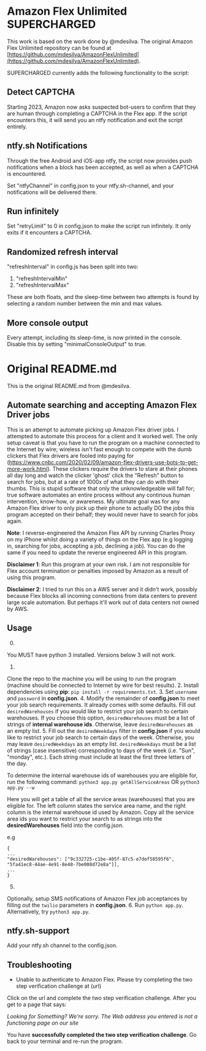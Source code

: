 # Amazon Flex Unlimited SUPERCHARGED
This work is based on the work done by @mdesilva. The original Amazon Flex Unlimited repository can be found at [https://github.com/mdesilva/AmazonFlexUnlimited](https://github.com/mdesilva/AmazonFlexUnlimited).

SUPERCHARGED currently adds the following functionality to the script:

## Detect CAPTCHA
Starting 2023, Amazon now asks suspected bot-users to confirm that they are human through completing a CAPTCHA in the Flex app. If the script encounters this, it will send you an ntfy notification and exit the script entirely.

## ntfy.sh Notifications
Through the free Android and iOS-app ntfy, the script now provides push notifications when a block has been accepted, as well as when a CAPTCHA is encountered.

Set "ntfyChannel" in config.json to your ntfy.sh-channel, and your notifications will be delivered there.

## Run infinitely
Set "retryLimit" to 0 in config.json to make the script run infinitely. It only exits if it encounters a CAPTCHA.

## Randomized refresh interval
"refreshInterval" in config.js has been split into two:

1. "refreshIntervalMin"
2. "refreshIntervalMax"

These are both floats, and the sleep-time between two attempts is found by selecting a random number between the min and max values.

## More console output
Every attempt, including its sleep-time, is now printed in the console. Disable this by setting "minimalConsoleOutput" to true.

# Original README.md
This is the original README.md from @mdesilva.

## Automate searching and accepting Amazon Flex Driver jobs

This is an attempt to automate picking up Amazon Flex driver jobs.
I attempted to automate this process for a client and it worked well.
The only setup caveat is that you have to run the program on a machine connected to the Internet by wire; wireless isn't fast enough to compete with the dumb clickers that Flex drivers are fooled into paying for (https://www.cnbc.com/2020/02/09/amazon-flex-drivers-use-bots-to-get-more-work.html).
These clickers require the drivers to stare at their phones all day long and watch the clicker 'ghost' click the "Refresh" button to search for jobs, but at a rate of 1000x of what they can do with their thumbs.
This is stupid software that only the unknowledgeable will fall for; true software automates an entire process without any continous human intervention, know-how, or awareness.
My ultimate goal was for any Amazon Flex driver to only pick up their phone to actually DO the jobs this program accepted on their behalf; they would never have to search for jobs again.


**Note**: I reverse-engineered the Amazon Flex API by running Charles Proxy on my iPhone whilst doing a variety of things on the Flex app (e.g logging in, searching for jobs, accepting a job, declining a job).
You can do the same if you need to update the reverse engineered API in this program.

**Disclaimer 1**: Run this program at your own risk.
I am not responsible for Flex account termination or penalties imposed by Amazon as a result of using this program.


**Disclaimer 2**: I tried to run this on a AWS server and it didn't work, possibly because Flex blocks all incoming connections from data centers to prevent large scale automation.
But perhaps it'll work out of data centers not owned by AWS.


## Usage ##

0.
You MUST have python 3 installed.
Versions below 3 will not work.
 
1.
Clone the repo to the machine you will be using to run the program (machine should be connected to Internet by wire for best results).
2.
Install dependencies using **pip**: `pip install -r requirements.txt`.
3.
Set `username` and `password` in **config.json**.
4.
Modify the remainder of **config.json** to meet your job search requirements.
It already comes with some defaults.
Fill out `desiredWarehouses` if you would like to restrict your job search to certain warehouses.
If you choose this option, 
`desiredWarehouses` must be a list of strings of **internal warehouse ids**.
Otherwise, leave `desiredWarehouses` as an empty list.
5.
Fill out the `desiredWeekdays` filter in **config.json** if you would like to restrict your job search to certain days of the week.
Otherwise, you may leave `desiredWeekdays` as an empty list.
`desiredWeekdays` must be a list of strings (case insensitive) corresponding to days of the week (i.e.
"Sun", "monday", etc.).
Each string must include at least the first three letters of the day.

To determine the internal warehouse ids of warehouses you are eligible for, run the following command:
`python3 app.py getAllServiceAreas` OR `python3 app.py --w`

Here you will get a table of all the service areas (warehouses) that you are eligible for.
The left column states the service area name, and the right column is the internal warehouse id used by Amazon.
Copy all the service area ids you want to restrict your search to as strings into the **desiredWarehouses** field into the config.json.


e.g
```
{
...
"desiredWarehouses": ["9c332725-c1be-405f-87c5-e7def58595f6", "5fa41ec8-44ae-4e91-8e48-7be008d72e8a"]],
...
}
```
5.
Optionally, setup SMS notifications of Amazon Flex job acceptances by filling out the `twilio` parameters in  **config.json**.
6.
Run `python app.py`.
Alternatively, try `python3 app.py`.

## ntfy.sh-support
Add your ntfy.sh channel to the config.json.

## Troubleshooting ##

- Unable to authenticate to Amazon Flex.
Please try completing the two step verification challenge at (url)

Click on the url and complete the two step verification challenge.
After you get to a page that says:

_Looking for Something?
We're sorry.
The Web address you entered is not a functioning page on our site_

You have **successfully completed the two step verification challenge**.
Go back to your terminal and re-run the program.



